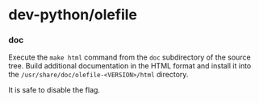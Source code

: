 # dev-python/olefile

### doc
Execute the `make html` command from the `doc` subdirectory of the source tree. Build additional documentation in the HTML format and install it into the `/usr/share/doc/olefile-<VERSION>/html` directory.

It is safe to disable the flag.
